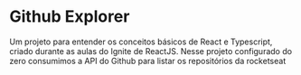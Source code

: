 # Github Explorer
Um projeto para entender os conceitos básicos de React e Typescript, criado durante as aulas do Ignite de ReactJS.
Nesse projeto configurado do zero consumimos a API do Github para listar os repositórios da rocketseat